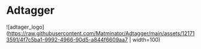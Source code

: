 # Adtagger


![adtager_logo](https://raw.githubusercontent.com/Matminator/Adtagger/main/assets/121713591/4f7c5ba1-9992-4966-90d5-a844f6609aa7 | width=100)
